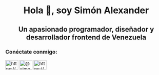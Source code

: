 <h1 align="center">Hola 👋, soy Simón Alexander</h1>
<h2 align="center">Un apasionado programador, diseñador y desarrollador frontend de <b>Venezuela</b></h2>

<h3 align="left">Conéctate conmigo: </h3>
<p align="left">
<a href="https://www.linkedin.com/in/saimon-programation-10a732263/" target="blank "><img align="center" src="https://raw.githubusercontent.com/rahuldkjain/github-profile-readme-generator/master/src/images/icons/Social/linked-in-alt.svg" alt="https://www.linkedin.com/en/saimon-programation-10a732263/" height="30" width="40" /></a>
<a href="https://twitter.com/@simonparra147" target="blank"><img align="center" src="https://raw.githubusercontent.com/rahuldkjain/github-profile-readme-generator/master/src/images/icons/Social/twitter.svg" alt="@simonparra147" height="30" width="40" /></a>
<a href="https://www.instagram.com/simonpxr/" target="blank"><img align="center" src="https://raw.githubusercontent.com/rahuldkjain/github-profile-readme-generator/master/src/images/icons/Social/instagram.svg" alt="https://www.instagram.com/simonpxr/" height="30" width="40" /></a>
</p>

